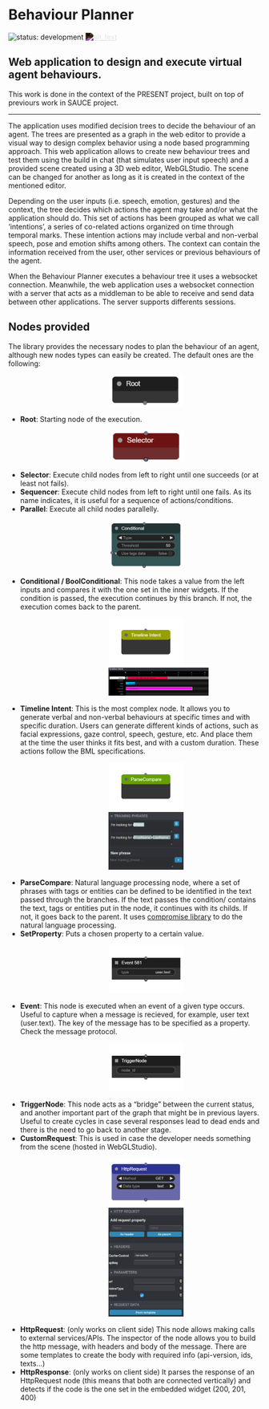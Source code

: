 # Behaviour Planner
![status: development](https://img.shields.io/badge/status-development-blue.svg) 
[<img alt="alt_text" width="20px" style="filter:invert(1)" src="imgs/github.png" />](https://github.com/upf-gti/Behaviour-planner)

Web application to design and execute virtual agent behaviours.
--
This work is done in the context of the PRESENT project, built on top of previours work in SAUCE project.

---

The application uses modified decision trees to decide the behaviour of an agent. The trees are presented as a graph in the web editor to provide a visual way to design complex behavior using a node based programming approach. This web application allows to create new behaviour trees and test them using the build in chat (that simulates user input speech) and a provided scene created using a 3D web editor, WebGLStudio. The scene can be changed for another as long as it is created in the context of the mentioned editor.

Depending on the user inputs (i.e. speech, emotion, gestures) and the context, the tree decides which actions the agent may take and/or what the application should do. This set of actions has been grouped as what we call ‘intentions’, a series of co-related actions organized on time through temporal marks. These intention actions may include verbal and non-verbal speech, pose and emotion shifts among others. The context can contain the information received from the user, other services or previous behaviours of the agent.

When the Behaviour Planner executes a behaviour tree it uses a websocket connection. Meanwhile, the web application uses a websocket connection with a server that acts as a middleman to be able to receive and send data between other applications. The server supports differents sessions.

## Nodes provided
The library provides the necessary nodes to plan the behaviour of an agent, although new nodes types can easily be created. The default ones are the following:

<img alt="alt_text" width="150px" style="padding-left:200px" src="https://github.com/upf-gti/Behaviour-planner/blob/dev/web-app/imgs/nodes/root.png" />

- **Root**: Starting node of the execution. 

<img alt="alt_text" width="150px" style="padding-left:200px" src="https://github.com/upf-gti/Behaviour-planner/blob/dev/web-app/imgs/nodes/selector.png" />

- **Selector**: Execute child nodes from left to right until one succeeds (or at least not fails).
- **Sequencer**: Execute child nodes from left to right until one fails. As its name indicates, it is useful for a sequence of actions/conditions.
- **Parallel**: Execute all child nodes parallelly.

<img alt="alt_text" width="150px" style="padding-left:200px" src="https://github.com/upf-gti/Behaviour-planner/blob/dev/web-app/imgs/nodes/conditional.png" />

- **Conditional / BoolConditional**: This node takes a value from the left inputs and compares it with the one set in the inner widgets. If the condition is passed, the execution continues by this branch. If not, the execution comes back to the parent. 

<img alt="alt_text" width="150px" style="padding-left:200px" src="https://github.com/upf-gti/Behaviour-planner/blob/dev/web-app/imgs/nodes/timeline_node.png" /> <img alt="alt_text" width="200px" style="padding-left:200px" src="https://github.com/upf-gti/Behaviour-planner/blob/dev/web-app/imgs/nodes/timeline.png" />

- **Timeline Intent**: This is the most complex node. It allows you to generate verbal and non-verbal behaviours at specific times and with specific duration. Users can generate different kinds of actions, such as facial expressions, gaze control, speech, gesture, etc. And place them at the time the user thinks it fits best, and with a custom duration. These actions follow the BML specifications.

<img alt="alt_text" width="150px" style="padding-left:200px" src="https://github.com/upf-gti/Behaviour-planner/blob/dev/web-app/imgs/nodes/parsecompare_node.png"/><img alt="alt_text" width="150px" style="padding-left:200px" src="https://github.com/upf-gti/Behaviour-planner/blob/dev/web-app/imgs/nodes/parsecompare.png" />

- **ParseCompare**: Natural language processing node, where a set of phrases with tags or entities can be defined to be identified in the text passed through the branches. If the text passes the condition/ contains the text, tags or entities put in the node, it continues with its childs. If not, it goes back to the parent. It uses [compromise library](https://github.com/spencermountain/compromise/) to do the natural language processing.
- **SetProperty**: Puts a chosen property to a certain value.

<img alt="alt_text" width="150px" style="padding-left:200px" src="https://github.com/upf-gti/Behaviour-planner/blob/dev/web-app/imgs/nodes/event.png" />

- **Event**: This node is executed when an event of a given type occurs. Useful to capture when a message is recieved, for example, user text (user.text). The key of the message has to be specified as a property. Check the message protocol.

<img alt="alt_text" width="150px" style="padding-left:200px" src="https://github.com/upf-gti/Behaviour-planner/blob/dev/web-app/imgs/nodes/trigger.png" />

- **TriggerNode**: This node acts as a “bridge” between the current status, and another important part of the graph that might be in previous layers. Useful to create cycles in case several responses lead to dead ends and there is the need to go back to another stage. 
- **CustomRequest**: This is used in case the developer needs something from the scene (hosted in WebGLStudio). 

<img alt="alt_text" width="150px" style="padding-left:200px" src="https://github.com/upf-gti/Behaviour-planner/blob/dev/web-app/imgs/nodes/httprequest_node.png" />
<img alt="alt_text" width="150px" style="padding-left:200px" src="https://github.com/upf-gti/Behaviour-planner/blob/dev/web-app/imgs/nodes/httprequest.png" />

- **HttpRequest**: (only works on client side) This node allows making calls to external services/APIs. The inspector of the node allows you to build the http message, with headers and body of the message. There are some templates to create the body with required info (api-version, ids, texts…) 
- **HttpResponse**: (only works on client side) It parses the response of an HttpRequest node (this means that both are connected vertically) and detects if the code is the one set in the embedded widget (200, 201, 400)
